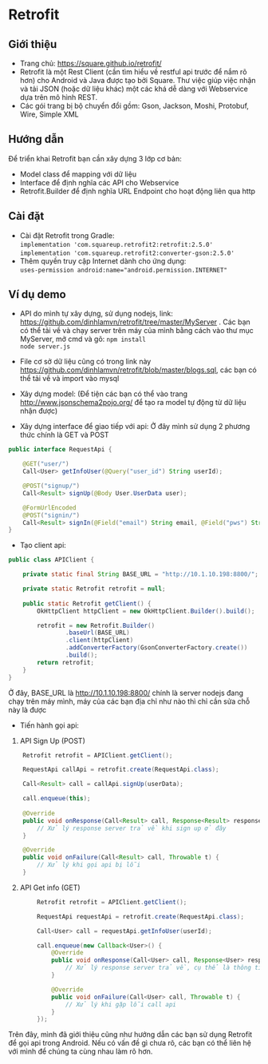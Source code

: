 # Retrofit 

## Giới thiệu

-	Trang chủ: https://square.github.io/retrofit/ 
-	Retrofit là một Rest Client (cần tìm hiểu về restful api trước để nắm rõ hơn) cho Android và Java được tạo bởi Square. Thư việc giúp việc nhận và tải JSON (hoặc dữ liệu khác)  một các khá dễ dàng với Webservice dựa trên mô hình REST.
-	Các gói trang bị bộ chuyển đổi gồm: Gson, Jackson, Moshi, Protobuf, Wire, Simple XML

## Hướng dẫn

Để triển khai Retrofit bạn cần xây dựng 3 lớp cơ bản:
-	Model class để mapping với dữ liệu
-	Interface để định nghĩa các API cho Webservice
-	Retrofit.Builder để định nghĩa URL Endpoint cho hoạt động liên qua http

## Cài đặt

-	Cài đặt Retrofit trong Gradle:</br>
    `implementation 'com.squareup.retrofit2:retrofit:2.5.0'` </br>
    `implementation 'com.squareup.retrofit2:converter-gson:2.5.0'`
-	Thêm quyền truy cập Internet dành cho ứng dụng: </br>
    `uses-permission android:name="android.permission.INTERNET"`
## Ví dụ demo
- API do mình tự xây dựng, sử dụng nodejs, link: https://github.com/dinhlamvn/retrofit/tree/master/MyServer . Các bạn có thể tải về và chạy server trên máy của mình bằng cách vào thư mục MyServer, mở cmd và gõ:
`npm install` </br>
`node server.js` 
- File cơ sở dữ liệu cũng có trong link này https://github.com/dinhlamvn/retrofit/blob/master/blogs.sql, các bạn có thể tải về và import vào mysql
- Xây dựng model: (Để tiện các bạn có thể vào trang http://www.jsonschema2pojo.org/ để tạo ra model tự động từ dữ liệu nhận được) 

- Xây dựng interface để giao tiếp với api: Ở đây mình sử dụng 2 phương thức chính là GET và POST </br>
```java
public interface RequestApi {

    @GET("user/")
    Call<User> getInfoUser(@Query("user_id") String userId);

    @POST("signup/")
    Call<Result> signUp(@Body User.UserData user);

    @FormUrlEncoded
    @POST("signin/")
    Call<Result> signIn(@Field("email") String email, @Field("pws") String pws);
}
```
- Tạo client api:
```java
public class APIClient {

    private static final String BASE_URL = "http://10.1.10.198:8800/";

    private static Retrofit retrofit = null;
    
    public static Retrofit getClient() {
        OkHttpClient httpClient = new OkHttpClient.Builder().build();

        retrofit = new Retrofit.Builder()
                .baseUrl(BASE_URL)
                .client(httpClient)
                .addConverterFactory(GsonConverterFactory.create())
                .build();
        return retrofit;
    }
}
```
Ở đây, BASE_URL là http://10.1.10.198:8800/ chính là server nodejs đang chạy trên máy mình, máy của các bạn địa chỉ như nào thì chỉ cần sửa chỗ này là được

- Tiến hành gọi api:
1. API Sign Up (POST)
```java
    Retrofit retrofit = APIClient.getClient();

    RequestApi callApi = retrofit.create(RequestApi.class);

    Call<Result> call = callApi.signUp(userData);

    call.enqueue(this);
        
    @Override
    public void onResponse(Call<Result> call, Response<Result> response) {
        // Xử lý response server trả về khi sign up ở đây
    }

    @Override
    public void onFailure(Call<Result> call, Throwable t) {
        // Xử lý khi gọi api bị lỗi
    }
```
2. API Get info (GET)
```java
        Retrofit retrofit = APIClient.getClient();

        RequestApi requestApi = retrofit.create(RequestApi.class);

        Call<User> call = requestApi.getInfoUser(userId);

        call.enqueue(new Callback<User>() {
            @Override
            public void onResponse(Call<User> call, Response<User> response) {
                // Xử lý response server trả về, cụ thể là thông tin user
            }

            @Override
            public void onFailure(Call<User> call, Throwable t) {
                // Xử lý khi gặp lỗi call api
            }
        });
```

Trên đây, mình đã giới thiệu cũng như hướng dẫn các bạn sử dụng Retrofit để gọi api trong Android. Nếu có vấn đề gì chưa rõ, các bạn có thể liên hệ với mình để chúng ta cùng nhau làm rõ hơn.
